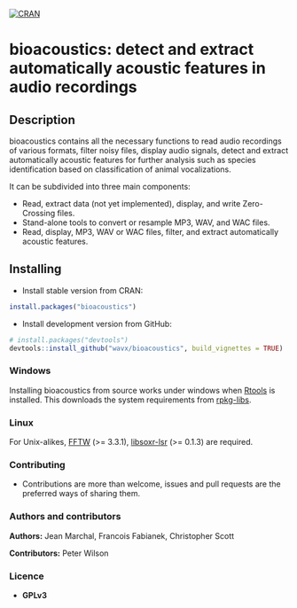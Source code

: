 [![CRAN](https://www.r-pkg.org/badges/version/bioacoustics)](https://cran.r-project.org/package=bioacoustics)

# bioacoustics: detect and extract automatically acoustic features in audio recordings

## Description

bioacoustics contains all the necessary functions to read audio recordings of various formats,
filter noisy files, display audio signals, detect and extract automatically acoustic features
for further analysis such as species identification based on classification of animal vocalizations.

It can be subdivided into three main components:

* Read, extract data (not yet implemented), display, and write Zero-Crossing files.
* Stand-alone tools to convert or resample MP3, WAV, and WAC files.
* Read, display, MP3, WAV or WAC files, filter, and extract automatically acoustic features.


## Installing

* Install stable version from CRAN:
```r
install.packages("bioacoustics")
```

* Install development version from GitHub:
```r
# install.packages("devtools")
devtools::install_github("wavx/bioacoustics", build_vignettes = TRUE)
```

### Windows

Installing bioacoustics from source works under windows when [Rtools](https://cran.r-project.org/bin/windows/Rtools/) is installed. This downloads the system requirements from [rpkg-libs](https://github.com/wavx/rpkg-libs). 

### Linux

For Unix-alikes, [FFTW](http://www.fftw.org/) (>= 3.3.1), [libsoxr-lsr](https://sourceforge.net/p/soxr/wiki/Home/) (>= 0.1.3) are required.

### Contributing

* Contributions are more than welcome, issues and pull requests are the preferred ways of sharing them.

### Authors and contributors

**Authors:** Jean Marchal, Francois Fabianek, Christopher Scott

**Contributors:** Peter Wilson

### Licence

* **GPLv3**

